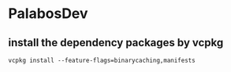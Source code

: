 # PalabosDev

## install the dependency packages by vcpkg

`vcpkg install --feature-flags=binarycaching,manifests`
